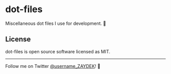 # dot-files

Miscellaneous dot files I use for development. 🤗

## License

dot-files is open source software licensed as MIT.

---

Follow me on Twitter [@username_ZAYDEK](https://twitter.com/username_ZAYDEK)! 🖖
